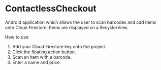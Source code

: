 # ContactlessCheckout
Android application which allows the user to scan barcodes and add items onto Cloud Firestore. Items are displayed on a RecyclerView.

How to use:
1. Add your Cloud Firestore key onto the project.
2. Click the floating action button.
3. Scan an item with a barcode.
4. Enter a name and price.
